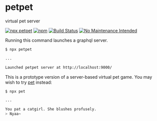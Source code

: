 # petpet

virtual pet server

[![npx petpet](https://img.shields.io/badge/npx-petpet-ff69b4.svg)](https://www.npmjs.com/package/petpet)
[![npm](https://img.shields.io/npm/v/petpet.svg)](https://www.npmjs.com/package/petpet)
[![Build Status](https://travis-ci.org/stawberri/petpet.svg?branch=master)](https://travis-ci.org/stawberri/petpet)
[![No Maintenance Intended](http://unmaintained.tech/badge.svg)](http://unmaintained.tech/)

Running this command launches a graphql server.

```bash
$ npx petpet

...

Launched petpet server at http://localhost:9000/
```

This is a prototype version of a server-based virtual pet game. You may wish to try [pet](https://www.npmjs.com/package/pet) instead:

```bash
$ npx pet

...

You pat a catgirl. She blushes profusely.
> Nyaa~
```
